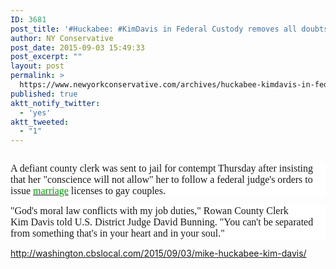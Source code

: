 ```yaml
---
ID: 3681
post_title: '#Huckabee: #KimDavis in Federal Custody removes all doubts about the criminalization of #Christianity'
author: NY Conservative
post_date: 2015-09-03 15:49:33
post_excerpt: ""
layout: post
permalink: >
  https://www.newyorkconservative.com/archives/huckabee-kimdavis-in-federal-custody-removes-all-doubts-about-the-criminalization-of-christianity/
published: true
aktt_notify_twitter:
  - 'yes'
aktt_tweeted:
  - "1"
---
```

<p><img src="http://www.newyorkconservative.com/wp-content/uploads/2015/09/090315_1949_HuckabeeKim1.jpg" alt=""/>
	</p><p style="background: white"><span style="font-family:Times New Roman; font-size:12pt">A defiant county clerk was sent to jail for contempt Thursday after insisting that her "conscience will not allow" her to follow a federal judge's orders to issue <a href="http://washington.cbslocal.com/2015/09/03/mike-huckabee-kim-davis/"><span style="color:#009900">marriage<img src="http://www.newyorkconservative.com/wp-content/uploads/2015/09/090315_1949_HuckabeeKim2.png" alt=""/></span></a> licenses to gay couples.
</span></p><p style="background: white"><span style="font-family:Times New Roman; font-size:12pt">"God's moral law conflicts with my job duties," Rowan County Clerk Kim Davis told U.S. District Judge David Bunning. "You can't be separated from something that's in your heart and in your soul."
</span></p><p><a href="http://washington.cbslocal.com/2015/09/03/mike-huckabee-kim-davis/">http://washington.cbslocal.com/2015/09/03/mike-huckabee-kim-davis/</a>
	</p>